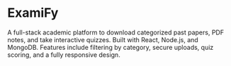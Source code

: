 # ExamiFy
A full-stack academic platform to download categorized past papers, PDF notes, and take interactive quizzes. Built with React, Node.js, and MongoDB. Features include filtering by category, secure uploads, quiz scoring, and a fully responsive design.
